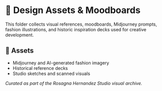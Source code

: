 # 🎨 Design Assets & Moodboards

This folder collects visual references, moodboards, Midjourney prompts, fashion illustrations, and historic inspiration decks used for creative development.

## 🧾 Assets
- Midjourney and AI-generated fashion imagery
- Historical reference decks
- Studio sketches and scanned visuals

_Curated as part of the Rosagna Hernandez Studio visual archive._
